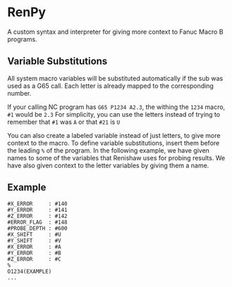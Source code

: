 # RenPy
A custom syntax and interpreter for giving more context to Fanuc Macro B programs.


## Variable Substitutions
All system macro variables will be substituted automatically if the sub was used as a G65 call. Each letter is already mapped to the corresponding number.

If your calling NC program has ```G65 P1234 A2.3```, the withing the ```1234``` macro, ```#1``` would be ```2.3```
For simplicity, you can use the letters instead of trying to remember that ```#1``` was ```A``` or that ```#21``` is ```U```

You can also create a labeled variable instead of just letters, to give more context to the macro. To define variable substitutions, insert them before the leading ```%``` of the program. In the following example, we have given names to some of the variables that Renishaw uses for probing results. We have also given context to the letter variables by giving them a name.

## Example
```
#X_ERROR     : #140
#Y_ERROR     : #141
#Z_ERROR     : #142
#ERROR_FLAG  : #148
#PROBE_DEPTH : #600
#X_SHIFT     : #U
#Y_SHIFT     : #V
#X_ERROR     : #A
#Y_ERROR     : #B
#Z_ERROR     : #C
%
O1234(EXAMPLE)
...
```